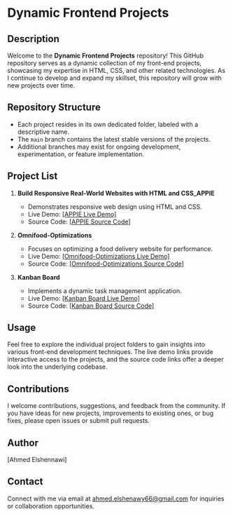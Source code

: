 # Dynamic Frontend Projects

## Description
Welcome to the **Dynamic Frontend Projects** repository! This GitHub repository serves as a dynamic collection of my front-end projects, showcasing my expertise in HTML, CSS, and other related technologies. As I continue to develop and expand my skillset, this repository will grow with new projects over time.

## Repository Structure
- Each project resides in its own dedicated folder, labeled with a descriptive name.
- The `main` branch contains the latest stable versions of the projects.
- Additional branches may exist for ongoing development, experimentation, or feature implementation.

## Project List
1. **Build Responsive Real-World Websites with HTML and CSS_APPIE**
    - Demonstrates responsive web design using HTML and CSS.
    - Live Demo: <a href="https://ahmedelshennawi.github.io/Dynamic-Frontend-Projects/01-Build%20Responsive%20Real-World%20Websites%20with%20HTML%20and%20CSS_APPIE/" target="_blank">[APPIE Live Demo]</a>
    - Source Code: <a href="https://github.com/AhmedElshennawi/Dynamic-Frontend-Projects/tree/main/01-Build%20Responsive%20Real-World%20Websites%20with%20HTML%20and%20CSS_APPIE/" target="_blank">[APPIE Source Code]</a>

2. **Omnifood-Optimizations**
    - Focuses on optimizing a food delivery website for performance.
    - Live Demo: <a href="https://ahmedelshennawi.github.io/Dynamic-Frontend-Projects/02-Omnifood-Optimizations/" target="_blank">[Omnifood-Optimizations Live Demo]</a>
    - Source Code: <a href="https://github.com/AhmedElshennawi/Dynamic-Frontend-Projects/tree/main/02-Omnifood-Optimizations/" target="_blank">[Omnifood-Optimizations Source Code]</a>

3. **Kanban Board**
    - Implements a dynamic task management application.
    - Live Demo: <a href="https://ahmedelshennawi.github.io/Dynamic-Frontend-Projects/03-Kanban%20Board/" target="_blank">[Kanban Board Live Demo]</a> 
    - Source Code: <a href="https://github.com/AhmedElshennawi/Dynamic-Frontend-Projects/tree/main/03-Kanban%20Board/" target="_blank">[Kanban Board Source Code]</a>
      

## Usage
Feel free to explore the individual project folders to gain insights into various front-end development techniques. The live demo links provide interactive access to the projects, and the source code links offer a deeper look into the underlying codebase.

## Contributions
I welcome contributions, suggestions, and feedback from the community. If you have ideas for new projects, improvements to existing ones, or bug fixes, please open issues or submit pull requests.

## Author
[Ahmed Elshennawi]

## Contact
Connect with me via email at [ahmed.elshenawy66@gmail.com](mailto:ahmed.elshenawy66@gmail.com) for inquiries or collaboration opportunities.

